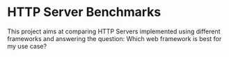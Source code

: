 # HTTP Server Benchmarks

This project aims at comparing HTTP Servers implemented using different frameworks and answering the question:
Which web framework is best for my use case?
